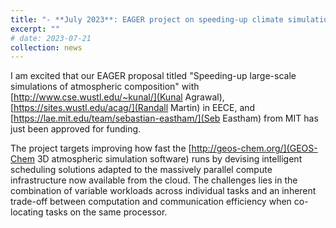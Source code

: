 ```yaml
---
title: "- **July 2023**: EAGER project on speeding-up climate simulations is funded"
excerpt: ""
# date: 2023-07-21
collection: news
---
```


I am excited that our EAGER proposal titled "Speeding-up large-scale simulations of atmospheric composition" 
with [http://www.cse.wustl.edu/~kunal/](Kunal Agrawal), [https://sites.wustl.edu/acag/](Randall Martin) in EECE, 
and [https://lae.mit.edu/team/sebastian-eastham/](Seb Eastham) from MIT has just been approved for funding.

The project targets improving how fast the [http://geos-chem.org/](GEOS-Chem 3D atmospheric simulation software) 
runs by devising intelligent scheduling solutions adapted to the massively parallel compute infrastructure 
now available from the cloud.   The challenges lies in the combination of variable workloads across individual
tasks and an inherent trade-off between computation and communication efficiency when co-locating tasks on the
same processor.